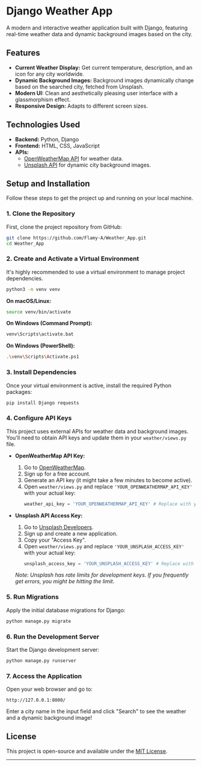 # Django Weather App

A modern and interactive weather application built with Django, featuring real-time weather data and dynamic background images based on the city.

## Features

*   **Current Weather Display:** Get current temperature, description, and an icon for any city worldwide.
*   **Dynamic Background Images:** Background images dynamically change based on the searched city, fetched from Unsplash.
*   **Modern UI:** Clean and aesthetically pleasing user interface with a glassmorphism effect.
*   **Responsive Design:** Adapts to different screen sizes.

## Technologies Used

*   **Backend:** Python, Django
*   **Frontend:** HTML, CSS, JavaScript
*   **APIs:**
    *   [OpenWeatherMap API](https://openweathermap.org/api) for weather data.
    *   [Unsplash API](https://unsplash.com/developers) for dynamic city background images.

## Setup and Installation

Follow these steps to get the project up and running on your local machine.

### 1. Clone the Repository

First, clone the project repository from GitHub:

```bash
git clone https://github.com/Flamy-A/Weather_App.git
cd Weather_App
```

### 2. Create and Activate a Virtual Environment

It's highly recommended to use a virtual environment to manage project dependencies.

```bash
python3 -m venv venv
```

**On macOS/Linux:**
```bash
source venv/bin/activate
```

**On Windows (Command Prompt):**
```bash
venv\Scripts\activate.bat
```

**On Windows (PowerShell):**
```bash
.\venv\Scripts\Activate.ps1
```

### 3. Install Dependencies

Once your virtual environment is active, install the required Python packages:

```bash
pip install Django requests
```

### 4. Configure API Keys

This project uses external APIs for weather data and background images. You'll need to obtain API keys and update them in your `weather/views.py` file.

*   **OpenWeatherMap API Key:**
    1.  Go to [OpenWeatherMap](https://openweathermap.org/api).
    2.  Sign up for a free account.
    3.  Generate an API key (it might take a few minutes to become active).
    4.  Open `weather/views.py` and replace `'YOUR_OPENWEATHERMAP_API_KEY'` with your actual key:
        ```python
        weather_api_key = 'YOUR_OPENWEATHERMAP_API_KEY' # Replace with your key
        ```

*   **Unsplash API Access Key:**
    1.  Go to [Unsplash Developers](https://unsplash.com/developers).
    2.  Sign up and create a new application.
    3.  Copy your "Access Key".
    4.  Open `weather/views.py` and replace `'YOUR_UNSPLASH_ACCESS_KEY'` with your actual key:
        ```python
        unsplash_access_key = 'YOUR_UNSPLASH_ACCESS_KEY' # Replace with your key
        ```
    _Note: Unsplash has rate limits for development keys. If you frequently get errors, you might be hitting the limit._

### 5. Run Migrations

Apply the initial database migrations for Django:

```bash
python manage.py migrate
```

### 6. Run the Development Server

Start the Django development server:

```bash
python manage.py runserver
```

### 7. Access the Application

Open your web browser and go to:

```
http://127.0.0.1:8000/
```

Enter a city name in the input field and click "Search" to see the weather and a dynamic background image!

## License

This project is open-source and available under the [MIT License](https://opensource.org/licenses/MIT).

---